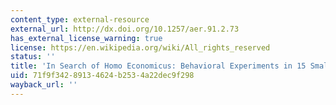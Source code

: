 ```yaml
---
content_type: external-resource
external_url: http://dx.doi.org/10.1257/aer.91.2.73
has_external_license_warning: true
license: https://en.wikipedia.org/wiki/All_rights_reserved
status: ''
title: 'In Search of Homo Economicus: Behavioral Experiments in 15 Small-Scale Societies'
uid: 71f9f342-8913-4624-b253-4a22dec9f298
wayback_url: ''
---
```


